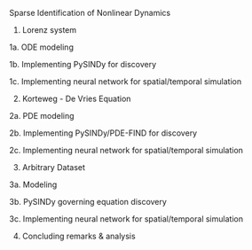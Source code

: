 Sparse Identification of Nonlinear Dynamics 

1. Lorenz system

  1a. ODE modeling
  
  1b. Implementing PySINDy for discovery
  
  1c. Implementing neural network for spatial/temporal simulation

2. Korteweg - De Vries Equation

  2a. PDE modeling
  
  2b. Implementing PySINDy/PDE-FIND for discovery
  
  2c. Implementing neural network for spatial/temporal simulation
  
3. Arbitrary Dataset

  3a. Modeling
  
  3b. PySINDy governing equation discovery
  
  3c. Implementing neural network for spatial/temporal simulation
  
4. Concluding remarks & analysis

